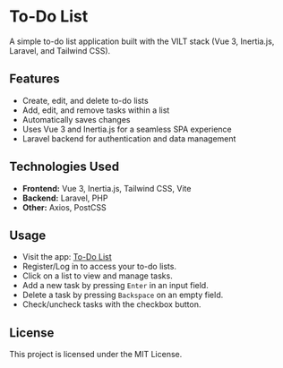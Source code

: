 # To-Do List

A simple to-do list application built with the VILT stack (Vue 3, Inertia.js, Laravel, and Tailwind CSS).

## Features

- Create, edit, and delete to-do lists
- Add, edit, and remove tasks within a list
- Automatically saves changes
- Uses Vue 3 and Inertia.js for a seamless SPA experience
- Laravel backend for authentication and data management

## Technologies Used

- **Frontend:** Vue 3, Inertia.js, Tailwind CSS, Vite
- **Backend:** Laravel, PHP
- **Other:** Axios, PostCSS

## Usage

- Visit the app: [To-Do List](https://todolist-delicate-thunder-8492.fly.dev/login)
- Register/Log in to access your to-do lists.
- Click on a list to view and manage tasks.
- Add a new task by pressing `Enter` in an input field.
- Delete a task by pressing `Backspace` on an empty field.
- Check/uncheck tasks with the checkbox button.

## License

This project is licensed under the MIT License.
